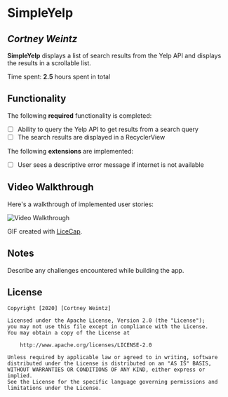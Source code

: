 # SimpleYelp

## *Cortney Weintz*

**SimpleYelp** displays a list of search results from the Yelp API and displays the results in a scrollable list.

Time spent: **2.5** hours spent in total

## Functionality

The following **required** functionality is completed:

* [ ] Ability to query the Yelp API to get results from a search query
* [ ] The search results are displayed in a RecyclerView

The following **extensions** are implemented:

* [ ] User sees a descriptive error message if internet is not available

## Video Walkthrough

Here's a walkthrough of implemented user stories:

<img src='http://i.imgur.com/link/to/your/gif/file.gif' title='Video Walkthrough' width='' alt='Video Walkthrough' />

GIF created with [LiceCap](http://www.cockos.com/licecap/).

## Notes

Describe any challenges encountered while building the app.

## License

    Copyright [2020] [Cortney Weintz]

    Licensed under the Apache License, Version 2.0 (the "License");
    you may not use this file except in compliance with the License.
    You may obtain a copy of the License at

        http://www.apache.org/licenses/LICENSE-2.0

    Unless required by applicable law or agreed to in writing, software
    distributed under the License is distributed on an "AS IS" BASIS,
    WITHOUT WARRANTIES OR CONDITIONS OF ANY KIND, either express or implied.
    See the License for the specific language governing permissions and
    limitations under the License.